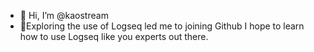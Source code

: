 - 👋 Hi, I’m @kaostream
- 👀Exploring the use of Logseq led me to joining Github
I hope to learn how to use Logseq like you experts out there.

<!---
kaostream/kaostream is a ✨ special ✨ repository because its `README.md` (this file) appears on your GitHub profile.
You can click the Preview link to take a look at your changes.
--->
